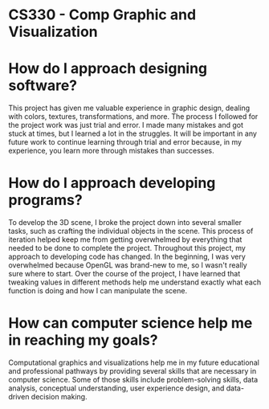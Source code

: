 # CS330 - Comp Graphic and Visualization

# How do I approach designing software?
This project has given me valuable experience in graphic design, dealing with colors, textures, transformations, and more. The process I followed for the project work was just trial and error. I made many mistakes and got stuck at times, but I learned a lot in the struggles. It will be important in any future work to continue learning through trial and error because, in my experience, you learn more through mistakes than successes.

# How do I approach developing programs?
To develop the 3D scene, I broke the project down into several smaller tasks, such as crafting the individual objects in the scene. This process of iteration helped keep me from getting overwhelmed by everything that needed to be done to complete the project. Throughout this project, my approach to developing code has changed. In the beginning, I was very overwhelmed because OpenGL was brand-new to me, so I wasn't really sure where to start. Over the course of the project, I have learned that tweaking values in different methods help me understand exactly what each function is doing and how I can manipulate the scene.

# How can computer science help me in reaching my goals?
Computational graphics and visualizations help me in my future educational and professional pathways by providing several skills that are necessary in computer science. Some of those skills include problem-solving skills, data analysis, conceptual understanding, user experience design, and data-driven decision making.
